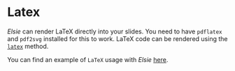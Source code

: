 # Latex
*Elsie* can render LaTeX directly into your slides. You need to have `pdflatex` and `pdf2svg` 
installed for this to work. LaTeX code can be rendered using the
[`latex`](elsie.boxmixin.BoxMixin.latex) method.

You can find an example of `LaTeX` usage with *Elsie*
[here](https://github.com/spirali/elsie/blob/master/examples/latex/latex_demo.py).
